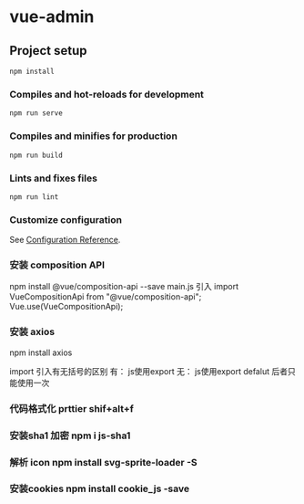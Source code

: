 # vue-admin

## Project setup
```
npm install
```

### Compiles and hot-reloads for development
```
npm run serve
```

### Compiles and minifies for production
```
npm run build
```

### Lints and fixes files
```
npm run lint
```

### Customize configuration
See [Configuration Reference](https://cli.vuejs.org/config/).

### 安装 composition API
npm install @vue/composition-api --save
main.js  引入
import VueCompositionApi from "@vue/composition-api";
Vue.use(VueCompositionApi);
### 安装 axios
npm install axios


import 引入有无括号的区别
有： js使用export
无： js使用export defalut 后者只能使用一次


### 代码格式化  prttier  shif+alt+f

### 安装sha1 加密  npm i js-sha1

### 解析 icon  npm install svg-sprite-loader -S

### 安装cookies  npm install cookie_js -save
